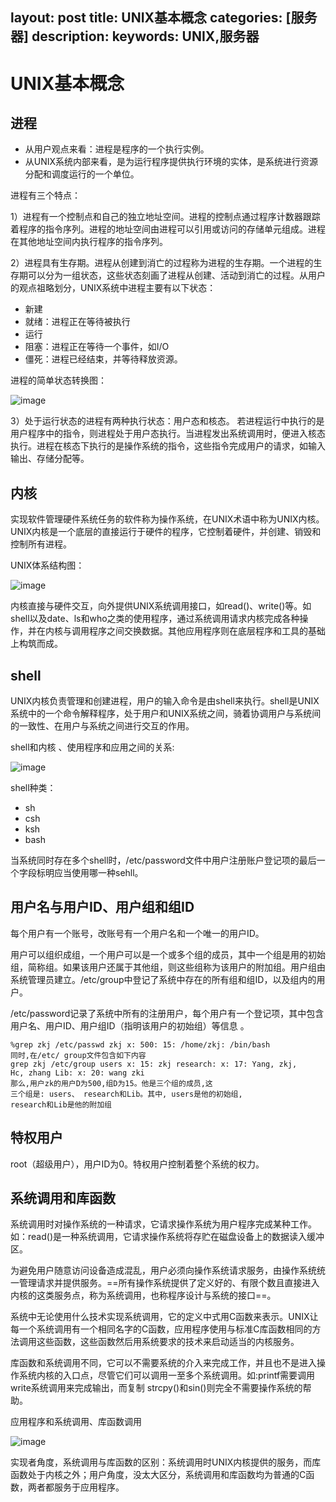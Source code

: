 layout: post
title: UNIX基本概念
categories: [服务器]
description:
keywords: UNIX,服务器
---

# UNIX基本概念
## 进程
- 从用户观点来看：进程是程序的一个执行实例。
- 从UNIX系统内部来看，是为运行程序提供执行环境的实体，是系统进行资源分配和调度运行的一个单位。

进程有三个特点：

1）进程有一个控制点和自己的独立地址空间。进程的控制点通过程序计数器跟踪着程序的指令序列。进程的地址空间由进程可以引用或访问的存储单元组成。进程在其他地址空间内执行程序的指令序列。

2）进程具有生存期。进程从创建到消亡的过程称为进程的生存期。一个进程的生存期可以分为一组状态，这些状态刻画了进程从创建、活动到消亡的过程。从用户的观点祖略划分，UNIX系统中进程主要有以下状态：
  - 新建
  - 就绪：进程正在等待被执行
  - 运行
  - 阻塞：进程正在等待一个事件，如I/O
  - 僵死：进程已经结束，并等待释放资源。

进程的简单状态转换图：

![image](http://note.youdao.com/yws/res/42155/853BB42CF81D420983F8E42890D88736)

3）处于运行状态的进程有两种执行状态：用户态和核态。 若进程运行中执行的是用户程序中的指令，则进程处于用户态执行。当进程发出系统调用时，便进入核态执行。进程在核态下执行的是操作系统的指令，这些指令完成用户的请求，如输入输出、存储分配等。

## 内核
实现软件管理硬件系统任务的软件称为操作系统，在UNIX术语中称为UNIX内核。UNIX内核是一个底层的直接运行于硬件的程序，它控制着硬件，并创建、销毁和控制所有进程。

UNIX体系结构图：

![image](https://note.youdao.com/yws/res/42199/WEBRESOURCE5ee43594b982898999a24271342960bb)

内核直接与硬件交互，向外提供UNIX系统调用接口，如read()、write()等。如shell以及date、ls和who之类的使用程序，通过系统调用请求内核完成各种操作，并在内核与调用程序之间交换数据。其他应用程序则在底层程序和工具的基础上构筑而成。

## shell
UNIX内核负责管理和创建进程，用户的输入命令是由shell来执行。shell是UNIX系统中的一个命令解释程序，处于用户和UNIX系统之间，骑着协调用户与系统间的一致性、在用户与系统之间进行交互的作用。

shell和内核 、使用程序和应用之间的关系:

![image](https://note.youdao.com/yws/res/42223/WEBRESOURCE821cd923c66b4119865bac9fc3ef95a7)

shell种类：
- sh
- csh
- ksh
- bash

当系统同时存在多个shell时，/etc/password文件中用户注册账户登记项的最后一个字段标明应当使用哪一种sehll。

## 用户名与用户ID、用户组和组ID
每个用户有一个账号，改账号有一个用户名和一个唯一的用户ID。

用户可以组织成组，一个用户可以是一个或多个组的成员，其中一个组是用的初始组，简称组。如果该用户还属于其他组，则这些组称为该用户的附加组。用户组由系统管理员建立。/etc/group中登记了系统中存在的所有组和组ID，以及组内的用户。

/etc/password记录了系统中所有的注册用户，每个用户有一个登记项，其中包含用户名、用户ID、用户组ID（指明该用户的初始组）等信息
。

```
%grep zkj /etc/passwd zkj x: 500: 15: /home/zkj: /bin/bash
同时,在/etc/ group文件包含如下内容
grep zkj /etc/group users x: 15: zkj research: x: 17: Yang, zkj,
Hc, zhang Lib: x: 20: wang zki
那么,用户zk的用户D为500,组D为15。他是三个组的成员,这
三个组是: users、 research和Lib。其中, users是他的初始组,
research和Lib是他的附加组
```


## 特权用户
root（超级用户），用户ID为0。特权用户控制着整个系统的权力。

## 系统调用和库函数
系统调用时对操作系统的一种请求，它请求操作系统为用户程序完成某种工作。如：read()是一种系统调用，它请求操作系统将存贮在磁盘设备上的数据读入缓冲区。

为避免用户随意访问设备造成混乱，用户必须向操作系统请求服务，由操作系统统一管理请求并提供服务。==所有操作系统提供了定义好的、有限个数且直接进入内核的这类服务点，称为系统调用，也称程序设计与系统的接口==。

系统中无论使用什么技术实现系统调用，它的定义中式用C函数来表示。UNIX让每一个系统调用有一个相同名字的C函数，应用程序使用与标准C库函数相同的方法调用这些函数，这些函数然后用系统要求的技术来启动适当的内核服务。

库函数和系统调用不同，它可以不需要系统的介入来完成工作，并且也不是进入操作系统内核的入口点，尽管它们可以调用一至多个系统调用。如:printf需要调用write系统调用来完成输出，而复制 strcpy()和sin()则完全不需要操作系统的帮助。

应用程序和系统调用、库函数调用

![image](https://note.youdao.com/yws/res/42329/WEBRESOURCEddd09d4cddc10e1e2165a76f4a5e62fc)

实现者角度，系统调用与库函数的区别：系统调用时UNIX内核提供的服务，而库函数处于内核之外；用户角度，没太大区分，系统调用和库函数均为普通的C函数，两者都服务于应用程序。